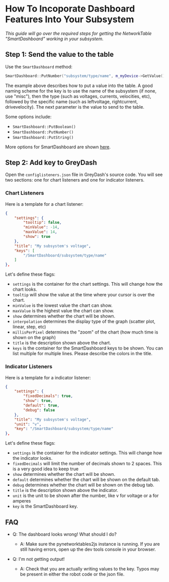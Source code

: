 # How To Incoporate Dashboard Features Into Your Subsystem
*This guide will go over the required steps for getting the NetworkTable "SmartDashboard" working in your subsystem.*

## Step 1: Send the value to the table
Use the `SmartDashboard` method:
```cpp
SmartDashboard::PutNumber("subsystem/type/name", m_myDevice->GetValue());
```
The example above describes how to put a value into the table. A good naming scheme for the key is to use the name of the subsystem (if none, use "misc"), then the type (such as voltages, currents, velocities, etc), followed by the specific name (such as leftvoltage, rightcurrent, drivevelocity). The next parameter is the value to send to the table.

Some options include:
 - `SmartDashboard::PutBoolean()`
 - `SmartDashboard::PutNumber()`
 - `SmartDashboard::PutString()`

More options for SmartDashboard are shown [here](http://first.wpi.edu/FRC/roborio/release/docs/cpp/classfrc_1_1SmartDashboard.html).

## Step 2: Add key to GreyDash
Open the `configlisteners.json` file in GreyDash's source code. You will see two sections: one for chart listeners and one for indicator listeners.


### Chart Listeners
Here is a template for a chart listener:
```json
{
    "settings": {
        "tooltip": false,
        "minValue": -14,
        "maxValue": 14,
        "show": true
    },
    "title": "My subsystem's voltage",
    "keys": [
        "/SmartDashboard/subsystem/type/name"
    ]
},
```

Let's define these flags:

 - `settings` is the container for the chart settings. This will change how the chart looks.
 - `tooltip` will show the value at the time where your cursor is over the chart.
 - `minValue` is the lowest value the chart can show.
 - `maxValue` is the highest value the chart can show.
 - `show` determines whether the chart will be shown.
 - `interpolation` determines the display type of the graph (scatter plot, linear, step, etc)
 - `millisPerPixel` determines the "zoom" of the chart (how much time is shown on the graph)
 - `title` is the description shown above the chart.
 - `keys` is the container for the SmartDashboard keys to be shown. You can list multiple for multiple lines. Please describe the colors in the title.


### Indicator Listeners
Here is a template for a indicator listener:
```json
{
    "settings": {
        "fixedDecimals": true,
        "show": true,
        "default": true,
        "debug": false
    },
    "title": "My subsystem's voltage",
    "unit": "v",
    "key": "/SmartDashboard/subsystem/type/name"
},
```

Let's define these flags:

 - `settings` is the container for the indicator settings. This will change how the indicator looks.
 - `fixedDecimals` will limit the number of decimals shown to 2 spaces. This is a very good idea to keep true
 - `show` determines whether the chart will be shown.
 - `default` determines whether the chart will be shown on the default tab.
 - `debug` determines whether the chart will be shown on the debug tab.
 - `title` is the description shown above the indicator.
 - `unit` is the unit to be shown after the number, like v for voltage or a for amperes
 - `key` is the SmartDashboard key.

## FAQ

 - Q: The dashboard looks wrong! What should I do?
   - A: Make sure the pynetworktables2js instance is running. If you are still having errors, open up the dev tools console in your browser.

 - Q: I'm not getting output!
   - A: Check that you are actually writing values to the key. Typos may be present in either the robot code or the json file.
